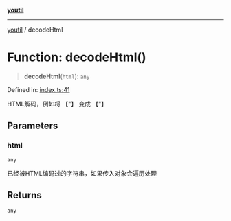 [**youtil**](../README.md)

***

[youtil](../globals.md) / decodeHtml

# Function: decodeHtml()

> **decodeHtml**(`html`): `any`

Defined in: [index.ts:41](https://github.com/sxei/youtil/blob/4936310865aaa40dd41c31152e8edb0efd2f9277/src/index.ts#L41)

HTML解码，例如将 【&quot;】 变成 【"】

## Parameters

### html

`any`

已经被HTML编码过的字符串，如果传入对象会遍历处理

## Returns

`any`
